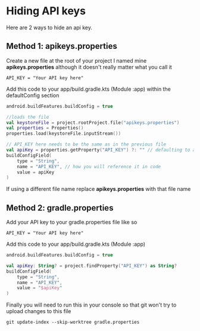 # Hiding API keys
Here are 2 ways to hide an api key.
## Method 1: apikeys.properties
Create a new file at the root of your project
I named mine **apikeys.properties** although it doesn't really matter what you call it
```properties
API_KEY = "Your API key here"
```

Add this code to your app/build.gradle.kts (Module :app) within the defaultConfig section 
```kotlin
android.buildFeatures.buildConfig = true

//loads the file
val keystoreFile = project.rootProject.file("apikeys.properties")
val properties = Properties()
properties.load(keystoreFile.inputStream())

// API_KEY here needs to be the same as in the previous file
val apiKey = properties.getProperty("API_KEY") ?: "" // defaulting to an empty string
buildConfigField(
    type = "String",
    name = "API_KEY", // how you will reference it in code
    value = apiKey
)
```
If using a different file name replace **apikeys.properties** with that file name


## Method 2: gradle.properties

Add your API key to your gradle.properties file like so
```properties
API_KEY = "Your API key here"
```

Add this code to your app/build.gradle.kts (Module :app)
```kotlin
android.buildFeatures.buildConfig = true

val apiKey: String? = project.findProperty("API_KEY") as String?
buildConfigField(
    type = "String",
    name = "API_KEY",
    value = "$apiKey"
)
```

Finally you will need to run this in your console so that git won't try to upload changes to this file
```
git update-index --skip-worktree gradle.properties
```

